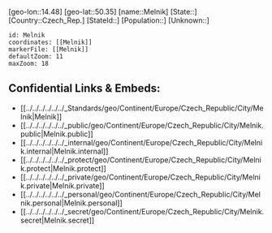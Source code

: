 ﻿---
location: [50.35,14.48]
mapzoom: [7,12] 
mapmarker: city 
type: City
tags:
- geo/City


SpocWebEntityId: 32399
isDeleted: false
confidential: public

---
[geo-lon::14.48]
[geo-lat::50.35]
[name::Melnik]
[State::]
[Country::Czech_Rep.]
[StateId::]
[Population::]
[Unknown::]


```leaflet
id: Melnik
coordinates: [[Melnik]]
markerFile: [[Melnik]]
defaultZoom: 11 
maxZoom: 18
```


## Confidential Links & Embeds: 
- [[../../../../../../_Standards/geo/Continent/Europe/Czech_Republic/City/Melnik|Melnik]] 
- [[../../../../../../_public/geo/Continent/Europe/Czech_Republic/City/Melnik.public|Melnik.public]] 
- [[../../../../../../_internal/geo/Continent/Europe/Czech_Republic/City/Melnik.internal|Melnik.internal]] 
- [[../../../../../../_protect/geo/Continent/Europe/Czech_Republic/City/Melnik.protect|Melnik.protect]] 
- [[../../../../../../_private/geo/Continent/Europe/Czech_Republic/City/Melnik.private|Melnik.private]] 
- [[../../../../../../_personal/geo/Continent/Europe/Czech_Republic/City/Melnik.personal|Melnik.personal]] 
- [[../../../../../../_secret/geo/Continent/Europe/Czech_Republic/City/Melnik.secret|Melnik.secret]] 
